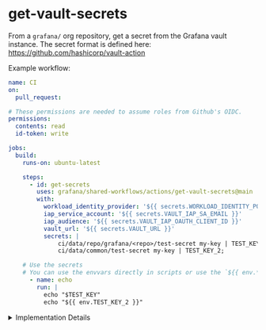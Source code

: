 # get-vault-secrets

From a `grafana/` org repository, get a secret from the Grafana vault instance.
The secret format is defined here: <https://github.com/hashicorp/vault-action>

Example workflow:

```yaml
name: CI
on: 
  pull_request:

# These permissions are needed to assume roles from Github's OIDC.
permissions:
  contents: read
  id-token: write

jobs:
  build:
    runs-on: ubuntu-latest

    steps:
      - id: get-secrets
        uses: grafana/shared-workflows/actions/get-vault-secrets@main
        with:
          workload_identity_provider: '${{ secrets.WORKLOAD_IDENTITY_POOL_PROVIDER }}'
          iap_service_account: '${{ secrets.VAULT_IAP_SA_EMAIL }}'
          iap_audience: '${{ secrets.VAULT_IAP_OAUTH_CLIENT_ID }}'
          vault_url: '${{ secrets.VAULT_URL }}'
          secrets: |
              ci/data/repo/grafana/<repo>/test-secret my-key | TEST_KEY;
              ci/data/common/test-secret my-key | TEST_KEY_2;

    # Use the secrets
    # You can use the envvars directly in scripts or use the `${{ env.* }}` accessor in the workflow
      - name: echo
        run: |
          echo "$TEST_KEY"
          echo "${{ env.TEST_KEY_2 }}"

```

<details>
<summary>Implementation Details</summary>

- This is an action, and not a shared workflow, because when secrets are read, they need to be shared as env variables, or at least in any way that is strictly in-memory. Shared workflows cannot be called as steps and workflows can only share data through external storage (caches, buckets, etc).
- Secrets need to be injected because actions don't have access to the `secrets` item.
</details>
